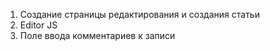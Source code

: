 1. Создание страницы редактирования и создания статьи
2. Editor JS 
3. Поле ввода комментариев к записи